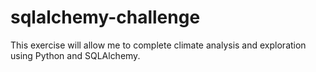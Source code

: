 # sqlalchemy-challenge
This exercise will allow me to complete climate analysis and exploration using Python and SQLAlchemy.
